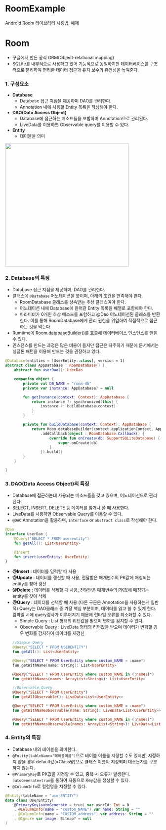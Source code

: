 # RoomExample
Android Room 라이브러리 사용법, 예제

# Room
* 구글에서 만든 공식 ORM(Object-relational mapping)
* SQLite를 내부적으로 사용하고 있어 기능적으로 동일하지만 데이터베이스를 구조적으로 분리하여 편리한 데이터 접근과 유지 보수의 유연성을 높여준다.

### 1. 구성요소
* **Database**  
    * Database 접근 지점을 제공하며 DAO를 관리한다.  
    * Annotation 내에 사용할 Entity 목록을 작성해야 한다.
* **DAO(Data Access Object)**  
    * Database에 접근하는 메소드들을 포함하며 Annotation으로 관리된다.  
    * LiveData를 이용하면 Observable query를 이용할 수 있다.  
* **Entity**  
    * 테이블을 의미
  
<img src="https://miro.medium.com/max/750/1*jT94pc71uD_A2TPN_E2ulg.png" width="400" height="400">

### 2. Database의 특징
* Database 접근 지점을 제공하며, DAO를 관리한다.
* 클래스에 `@Database` 어노테이션을 붙이며, 아래의 조건을 만족해야 한다.
    * RoomDatabase 클래스를 상속받는 추상 클래스여야 한다.
    * 어노테이션 내에 Database에 들어갈 Entity 목록을 배열로 포함해야 한다.
    * 파라미터가 0개인 추상 메소드를 포함하고 @Dao 어노테이션된 클래스를 반환한다. 이를 통해 RoomDatabase에게 관리 권한을 위임하여 직접적으로 접근하는 것을 막는다.
* Rumtime에 Room.databaseBuilder()를 호출해 데이터베이스 인스턴스를 얻을 수 있다.
* 인스턴스를 만드는 과정은 많은 비용이 들지만 접근은 자주하기 때문에 문서에서는 싱글톤 패턴을 이용해 만드는 것을 권장하고 있다.
```kotlin
@Database(entities = [UserEntity::class], version = 1)
abstract class AppDatabase : RoomDatabase() {
    abstract fun userDao(): UserDao

    companion object {
        private val DB_NAME = "room-db"
        private var instance: AppDatabase? = null

        fun getInstance(context: Context): AppDatabase {
            return instance ?: synchronized(this) {
                instance ?: buildDatabase(context)
            }
        }

        private fun buildDatabase(context: Context): AppDatabase {
            return Room.databaseBuilder(context.applicationContext, AppDatabase::class.java, DB_NAME)
                .addCallback(object : RoomDatabase.Callback() {
                    override fun onCreate(db: SupportSQLiteDatabase) {
                        super.onCreate(db)
                    }
                }).build()
        }
    }

}
```

### 3. DAO(Data Access Object)의 특징
* Database에 접근하는데 사용되는 메소드들을 갖고 있으며, 어노테이션으로 관리된다.
* SELECT, INSERT, DELETE 등 데이터를 읽거나 쓸 때 사용한다.
* LiveData를 사용하면 Observable Query를 이용할 수 있다.
* `@DAO` Annotation을 활용하며, `interface` or `abstract class`로 작성해야 한다.
```kotlin
@Dao
interface UserDao {
    @Query("SELECT * FROM userentity")
    fun getAll(): List<UserEntity>

    @Insert
    fun insert(userEntity: UserEntity)
}
```

* **@Insert** : 데이터를 입력할 때 사용
* **@Update** : 데이터를 갱신할 때 사용, 전달받은 매개변수의 PK값에 매칭되는 entity를 찾아 갱신
* **@Delete** : 데이터를 삭제할 때 사용, 전달받은 매개변수의 PK값에 매칭되는 entity를 찾아 삭제
* **@Query** : 데이터를 선택할 때 사용 (다른 구문은 Annotation을 사용하는게 일반적)
    Query는 DAO클래스 중 가장 핵심 부분이며, 데이터를 읽고 쓸 수 있게 한다.  
    컴파일 시에 query검사가 이루어지기 때문에 런타임 오류를 최소화할 수 있다.
    * Simple Query : List 형태의 리턴값을 받으며 변화를 감지할 수 없다.
    * Observable Query : LiveData 형태의 리턴값을 받으며 데이터가 변화할 경우 변화를 감지하여 데이터를 재갱신
    ```kotlin
    //Simple Query
    @Query("SELECT * FROM USERENTITY")
    fun getAll(): List<UserEntity>

    @Query("SELECT * FROM UserEntity where custom_NAME = :name")
    fun getWithName(name: String): List<UserEntity>

    @Query("SELECT * FROM UserEntity where custom_NAME in (:names)")
    fun getWithNames(names: ArrayList<String>): List<UserEntity>

    //Observable Query
    @Query("SELECT * FROM UserEntity")
    fun getAllObservable(): LiveData<List<UserEntity>>

    @Query("SELECT * FROM UserEntity where custom_NAME = :name")
    fun getWithNameObservable(name: String): LiveData<List<UserEntity>>

    @Query("SELECT * FROM UserEntity where custom_NAME in (:names)")
    fun getWithNamesObservable(names: ArrayList<String>): LiveData<List<UserEntity>>
    ```


### 4. Entity의 특징
* Database 내의 테이블을 의미한다.
* `@Entity(tableName="테이블이름")`으로 테이블 이름을 지정할 수도 있지만, 지정하지 않을 경우 default값(=Class명)으로 클래스 이름이 지정되며 대소문자를 구분하지 않는다.
* `@PrimaryKey`로 PK값을 지정할 수 있고, 중복 시 오류가 발생한다.  
    `autoGenerate=true`를 통하여 자동으로 Key값을 생성할 수 있다.
* `@ColumnInfo`로 컬럼명을 지정할 수 있다.
```kotlin
@Entity(tableName = "userENTITY")
data class UserEntity(
    @PrimaryKey(autoGenerate = true) var userId: Int = 0
    , @ColumnInfo(name = "custom_NAME") var name: String = ""
    , @ColumnInfo(name = "CUSTOM_address") var address: String = ""
    , @Ignore var image: Bitmap? = null
)
```
